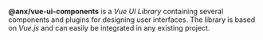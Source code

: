 **@anx/vue-ui-components** is a *Vue UI Library* containing several components and plugins for designing user interfaces. The library is based on *Vue.js* and can easily be integrated in any existing project.